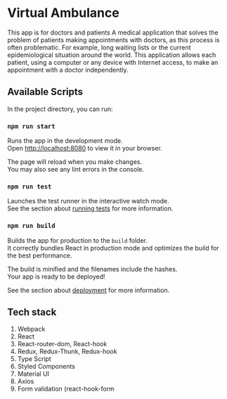 # Virtual Ambulance

This app is for doctors and patients
A medical application that solves the problem of patients making appointments with doctors, as this process is often problematic. For example, long waiting lists or the current epidemiological situation around the world. This application allows each patient, using a computer or any device with Internet access, to make an appointment with a doctor independently. 

## Available Scripts

In the project directory, you can run:

### `npm run start`

Runs the app in the development mode.\
Open [http://localhost:8080](http://localhost:8080) to view it in your browser.

The page will reload when you make changes.\
You may also see any lint errors in the console.

### `npm run test`

Launches the test runner in the interactive watch mode.\
See the section about [running tests](https://facebook.github.io/create-react-app/docs/running-tests) for more information.

### `npm run build`

Builds the app for production to the `build` folder.\
It correctly bundles React in production mode and optimizes the build for the best performance.

The build is minified and the filenames include the hashes.\
Your app is ready to be deployed!

See the section about [deployment](https://facebook.github.io/create-react-app/docs/deployment) for more information.

## Tech stack

1.	Webpack
2.	React 
3.	React-router-dom, React-hook 
4.	Redux, Redux-Thunk, Redux-hook
5.	Type Script 
6.  Styled Components 
7.	Material UI
8.	Axios 
9.	Form validation (react-hook-form
